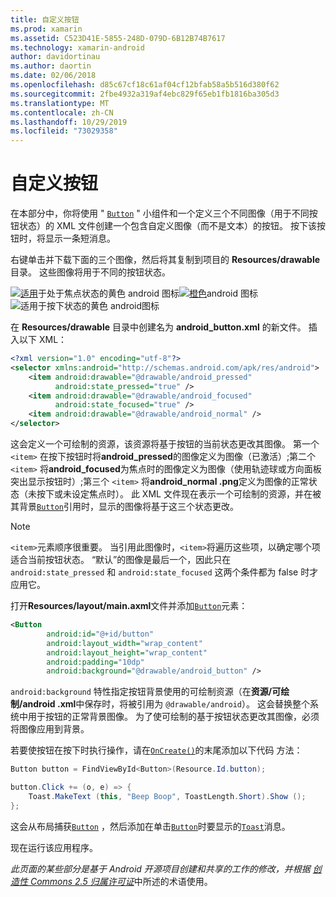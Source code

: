 ```yaml
---
title: 自定义按钮
ms.prod: xamarin
ms.assetid: C523D41E-5855-248D-079D-6B12B74B7617
ms.technology: xamarin-android
author: davidortinau
ms.author: daortin
ms.date: 02/06/2018
ms.openlocfilehash: d85c67cf18c61af04cf12bfab58a5b516d380f62
ms.sourcegitcommit: 2fbe4932a319af4ebc829f65eb1fb1816ba305d3
ms.translationtype: MT
ms.contentlocale: zh-CN
ms.lasthandoff: 10/29/2019
ms.locfileid: "73029358"
---
```

# <a name="custom-button"></a>自定义按钮

在本部分中，你将使用 " [`Button`](xref:Android.Widget.Button) " 小组件和一个定义三个不同图像（用于不同按钮状态）的 XML 文件创建一个包含自定义图像（而不是文本）的按钮。 按下该按钮时，将显示一条短消息。

右键单击并下载下面的三个图像，然后将其复制到项目的 **Resources/drawable** 目录。 这些图像将用于不同的按钮状态。

 [![适用](custom-button-images/android-normal.png)](custom-button-images/android-normal.png#lightbox)于处于焦点状态的黄色 android 图标[![橙色](custom-button-images/android-focused.png)](custom-button-images/android-focused.png#lightbox)android 图标![适用于[按下状态的黄色 android](custom-button-images/android-pressed.png)](custom-button-images/android-pressed.png#lightbox)图标

在 **Resources/drawable** 目录中创建名为 **android_button.xml** 的新文件。 插入以下 XML：

```xml
<?xml version="1.0" encoding="utf-8"?>
<selector xmlns:android="http://schemas.android.com/apk/res/android">
    <item android:drawable="@drawable/android_pressed"
          android:state_pressed="true" />
    <item android:drawable="@drawable/android_focused"
          android:state_focused="true" />
    <item android:drawable="@drawable/android_normal" />
</selector>
```

这会定义一个可绘制的资源，该资源将基于按钮的当前状态更改其图像。 第一个 `<item>` 在按下按钮时将**android_pressed**的图像定义为图像（已激活）;第二个 `<item>` 将**android_focused**为焦点时的图像定义为图像（使用轨迹球或方向面板突出显示按钮时）;第三个 `<item>` 将**android_normal .png**定义为图像的正常状态（未按下或未设定焦点时）。 此 XML 文件现在表示一个可绘制的资源，并在被其背景[`Button`](xref:Android.Widget.Button)引用时，显示的图像将基于这三个状态更改。

> [!NOTE]
> `<item>`元素顺序很重要。 当引用此图像时，`<item>`将遍历这些项，以确定哪个项适合当前按钮状态。
> “默认”的图像是最后一个，因此只在 `android:state_pressed` 和 `android:state_focused` 这两个条件都为 false 时才应用它。

打开**Resources/layout/main.axml**文件并添加[`Button`](xref:Android.Widget.Button)元素：

```xml
<Button
        android:id="@+id/button"
        android:layout_width="wrap_content"
        android:layout_height="wrap_content"
        android:padding="10dp"
        android:background="@drawable/android_button" />
```

`android:background` 特性指定按钮背景使用的可绘制资源（在**资源/可绘制/android .xml**中保存时，将被引用为 `@drawable/android`）。 这会替换整个系统中用于按钮的正常背景图像。 为了使可绘制的基于按钮状态更改其图像，必须将图像应用到背景。

若要使按钮在按下时执行操作，请在[`OnCreate()`](xref:Android.App.Activity.OnCreate*)的末尾添加以下代码
方法：

```csharp
Button button = FindViewById<Button>(Resource.Id.button);

button.Click += (o, e) => {
    Toast.MakeText (this, "Beep Boop", ToastLength.Short).Show ();
};
```

这会从布局捕获[`Button`](xref:Android.Widget.Button) ，然后添加在单击[`Button`](xref:Android.Widget.Button)时要显示的[`Toast`](xref:Android.Widget.Toast)消息。

现在运行该应用程序。

*此页面的某些部分是基于 Android 开源项目创建和共享的工作的修改，并根据*
[*创造性 Commons 2.5 归属许可证*](https://creativecommons.org/licenses/by/2.5/)中所述的术语使用。
